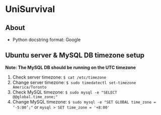 # UniSurvival

## About

- Python docstring format: Google

## Ubuntu server & MySQL DB timezone setup

**Note: The MySQL DB should be running on the UTC timezone**

1. Check server timezone: `$ cat /etc/timezone`
2. Change server timezone: `$ sudo timedatectl set-timezone America/Toronto`
3. Check MySQL timezone: `$ sudo mysql -e "SELECT @@global.time_zone;"`
4. Change MySQL timezone: `$ sudo mysql -e "SET GLOBAL time_zone = ‘-5:00’;"` or `mysql > SET time_zone = '+8:00'`
